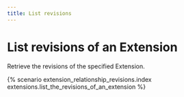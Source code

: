 ```yaml
---
title: List revisions
---
```


# List revisions of an Extension

Retrieve the revisions of the specified Extension.

{% scenario extension_relationship_revisions.index extensions.list_the_revisions_of_an_extension %}
